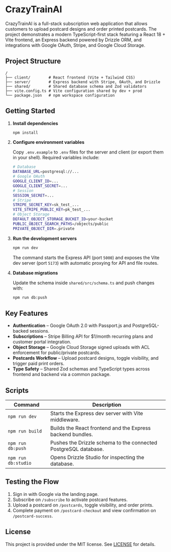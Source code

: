 # CrazyTrainAI

CrazyTrainAI is a full-stack subscription web application that allows customers to upload postcard designs and order printed postcards. The project demonstrates a modern TypeScript-first stack featuring a React 18 + Vite frontend, an Express backend powered by Drizzle ORM, and integrations with Google OAuth, Stripe, and Google Cloud Storage.

## Project Structure

```
/
├── client/        # React frontend (Vite + Tailwind CSS)
├── server/        # Express backend with Stripe, OAuth, and Drizzle
├── shared/        # Shared database schema and Zod validators
├── vite.config.ts # Vite configuration shared by dev + prod
└── package.json   # npm workspace configuration
```

## Getting Started

1. **Install dependencies**

   ```bash
   npm install
   ```

2. **Configure environment variables**

   Copy `.env.example` to `.env` files for the server and client (or export them in your shell). Required variables include:

   ```bash
   # Database
   DATABASE_URL=postgresql://...
   # Google OAuth
   GOOGLE_CLIENT_ID=...
   GOOGLE_CLIENT_SECRET=...
   # Session
   SESSION_SECRET=...
   # Stripe
   STRIPE_SECRET_KEY=sk_test_...
   VITE_STRIPE_PUBLIC_KEY=pk_test_...
   # Object Storage
   DEFAULT_OBJECT_STORAGE_BUCKET_ID=your-bucket
   PUBLIC_OBJECT_SEARCH_PATHS=/objects/public
   PRIVATE_OBJECT_DIR=.private
   ```

3. **Run the development servers**

   ```bash
   npm run dev
   ```

   The command starts the Express API (port `5000`) and exposes the Vite dev server (port `5173`) with automatic proxying for API and file routes.

4. **Database migrations**

   Update the schema inside `shared/src/schema.ts` and push changes with:

   ```bash
   npm run db:push
   ```

## Key Features

- **Authentication** – Google OAuth 2.0 with Passport.js and PostgreSQL-backed sessions.
- **Subscriptions** – Stripe Billing API for $1/month recurring plans and customer portal integration.
- **Object Storage** – Google Cloud Storage signed uploads with ACL enforcement for public/private postcards.
- **Postcards Workflow** – Upload postcard designs, toggle visibility, and trigger paid print orders.
- **Type Safety** – Shared Zod schemas and TypeScript types across frontend and backend via a common package.

## Scripts

| Command | Description |
| --- | --- |
| `npm run dev` | Starts the Express dev server with Vite middleware. |
| `npm run build` | Builds the React frontend and the Express backend bundles. |
| `npm run db:push` | Pushes the Drizzle schema to the connected PostgreSQL database. |
| `npm run db:studio` | Opens Drizzle Studio for inspecting the database. |

## Testing the Flow

1. Sign in with Google via the landing page.
2. Subscribe on `/subscribe` to activate postcard features.
3. Upload a postcard on `/postcards`, toggle visibility, and order prints.
4. Complete payment on `/postcard-checkout` and view confirmation on `/postcard-success`.

## License

This project is provided under the MIT license. See [LICENSE](./LICENSE) for details.
